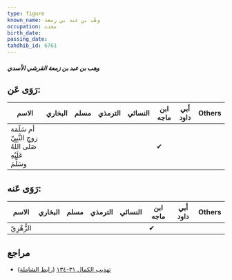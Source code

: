 ```yaml
---
type: figure
known_name: وهْب بن عبد بن زمعة
occupation: محدث
birth_date:
passing_date:
tahdhib_id: 6761
---
```

##### وهب بن عبد بن زمعة القرشي الأسدي

## رَوَى عَن:
| الاسم                                                     | البخاري | مسلم | الترمذي | النسائي | ابن ماجه | أبي داود | Others |
| --------------------------------------------------------- | ------- | ---- | ------- | ------- | -------- | -------- | ------ |
| أم سَلَمَة زوج النَّبِيّ صَلَّى اللَّهُ عَلَيْهِ وسَلَّمَ |         |      |         |         | ✔        |          |        |
## رَوَى عَنه:
| الاسم       | البخاري | مسلم | الترمذي | النسائي | ابن ماجه | أبي داود | Others |
| ----------- | ------- | ---- | ------- | ------- | -------- | -------- | ------ |
| الزُّهْرِيّ |         |      |         |         | ✔        |          |        |
## مراجع
- [تهذيب الكمال ٣١-١٣٤](obsidian://open?vault=Tahdhib-al-Kamal&file=Figures/٦٧٦١-وهب%20بن%20عبد%20بن%20زمعة%20القرشي%20الأسدي) ([رابط الشاملة](https://shamela.ws/book/3722/16682))